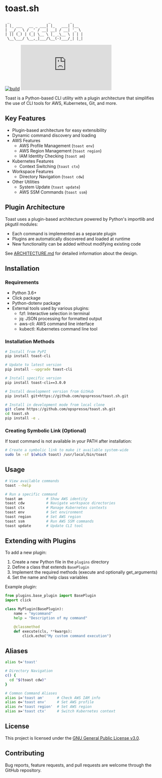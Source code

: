 # toast.sh

```
 _                  _         _
| |_ ___   __ _ ___| |_   ___| |__
| __/ _ \ / _' / __| __| / __| '_ \
| || (_) | (_| \__ \ |_ _\__ \ | | |
 \__\___/ \__,_|___/\__(-)___/_| |_|
```

[![build](https://img.shields.io/github/actions/workflow/status/opspresso/toast.sh/push.yml?branch=main&style=for-the-badge&logo=github)](https://github.com/opspresso/toast.sh/actions/workflows/push.yml)
[![release](https://img.shields.io/github/v/release/opspresso/toast.sh?style=for-the-badge&logo=github)](https://github.com/opspresso/toast.sh/releases)

Toast is a Python-based CLI utility with a plugin architecture that simplifies the use of CLI tools for AWS, Kubernetes, Git, and more.

## Key Features

* Plugin-based architecture for easy extensibility
* Dynamic command discovery and loading
* AWS Features
  - AWS Profile Management (`toast env`)
  - AWS Region Management (`toast region`)
  - IAM Identity Checking (`toast am`)
* Kubernetes Features
  - Context Switching (`toast ctx`)
* Workspace Features
  - Directory Navigation (`toast cdw`)
* Other Utilities
  - System Update (`toast update`)
  - AWS SSM Commands (`toast ssm`)

## Plugin Architecture

Toast uses a plugin-based architecture powered by Python's importlib and pkgutil modules:

* Each command is implemented as a separate plugin
* Plugins are automatically discovered and loaded at runtime
* New functionality can be added without modifying existing code

See [ARCHITECTURE.md](ARCHITECTURE.md) for detailed information about the design.

## Installation

### Requirements

* Python 3.6+
* Click package
* Python-dotenv package
* External tools used by various plugins:
  - fzf: Interactive selection in terminal
  - jq: JSON processing for formatted output
  - aws-cli: AWS command line interface
  - kubectl: Kubernetes command line tool

### Installation Methods

```bash
# Install from PyPI
pip install toast-cli

# Update to latest version
pip install --upgrade toast-cli

# Install specific version
pip install toast-cli==3.0.0

# Install development version from GitHub
pip install git+https://github.com/opspresso/toast.sh.git

# Install in development mode from local clone
git clone https://github.com/opspresso/toast.sh.git
cd toast.sh
pip install -e .
```

### Creating Symbolic Link (Optional)

If toast command is not available in your PATH after installation:

```bash
# Create a symbolic link to make it available system-wide
sudo ln -sf $(which toast) /usr/local/bin/toast
```

## Usage

```bash
# View available commands
toast --help

# Run a specific command
toast am           # Show AWS identity
toast cdw          # Navigate workspace directories
toast ctx          # Manage Kubernetes contexts
toast env          # Set environment
toast region       # Set AWS region
toast ssm          # Run AWS SSM commands
toast update       # Update CLI tool
```

## Extending with Plugins

To add a new plugin:

1. Create a new Python file in the `plugins` directory
2. Define a class that extends `BasePlugin`
3. Implement the required methods (execute and optionally get_arguments)
4. Set the name and help class variables

Example plugin:

```python
from plugins.base_plugin import BasePlugin
import click

class MyPlugin(BasePlugin):
    name = "mycommand"
    help = "Description of my command"

    @classmethod
    def execute(cls, **kwargs):
        click.echo("My custom command execution")
```

## Aliases

```bash
alias t='toast'

# Directory Navigation
c() {
  cd "$(toast cdw)"
}

# Common Command Aliases
alias i='toast am'      # Check AWS IAM info
alias e='toast env'     # Set AWS profile
alias r='toast region'  # Set AWS region
alias x='toast ctx'     # Switch Kubernetes context
```

## License

This project is licensed under the [GNU General Public License v3.0](LICENSE).

## Contributing

Bug reports, feature requests, and pull requests are welcome through the GitHub repository.
